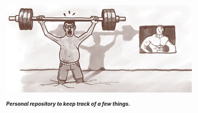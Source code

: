 ![Cover Image](https://github.com/ajaysunarthi/inventory/blob/master/cover/cover.jpg)

#### _Personal repository to keep track of a few things._
